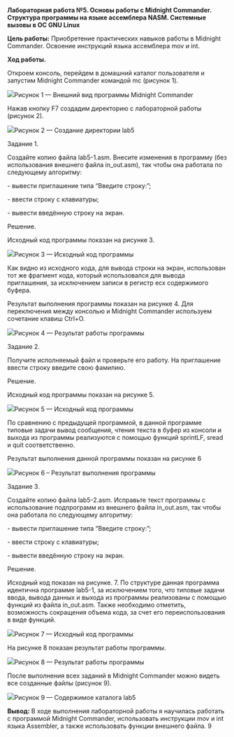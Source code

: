 ﻿
**Лабораторная работа №5. Основы работы с Midnight Commander. Структура программы на языке ассемблера NASM. Системные вызовы в ОС GNU Linux**

**Цель работы:** Приобретение практических навыков работы в Midnight Commander. Освоение инструкций языка ассемблера mov и int.

**Ход работы.**

Откроем консоль, перейдем в домашний каталог пользователя и запустим Midnight Commander командой mc (рисунок 1).

![](001.png)Рисунок 1 — Внешний вид программы Midnight Commander

Нажав кнопку F7 создадим директорию с лабораторной работы (рисунок 2).

![](002.png)Рисунок 2 — Создание директории lab5

Задание 1.

Создайте копию файла lab5-1.asm. Внесите изменения в программу (без использования внешнего файла in\_out.asm), так чтобы она работала по следующему алгоритму:

\- вывести приглашение типа “Введите строку:”;

\- ввести строку с клавиатуры;

\- вывести введённую строку на экран.

Решение.

Исходный код программы показан на рисунке 3.


![](003.png)Рисунок 3 — Исходный код программы

Как видно из исходного кода, для вывода строки на экран, использован тот же фрагмент кода, который использовался для вывода приглашения, за исключением записи в регистр ecx содержимого буфера.

Результат выполнения программы показан на рисунке 4. Для переключения между консолью и Midnight Commander используем сочетание клавиш Ctrl+O.


![](004.png)Рисунок 4 — Результат работы программы

Задание 2.

Получите исполняемый файл и проверьте его работу. На приглашение ввести строку введите свою фамилию.

Решение.

Исходный код программы показан на рисунке 5.

![](005.png)Рисунок 5 — Исходный код программы

По сравнению с предыдущей программой, в данной программе типовые задачи вывод сообщения, чтения текста в буфер из консоли и выхода из программы реализуются с помощью функций sprintLF, sread и quit соответственно.

Результат выполнения данной программы показан на рисунке 6


![](006.png)Рисунок 6 – Результат выполнения программы

Задание 3.

Создайте копию файла lab5-2.asm. Исправьте текст программы с использование подпрограмм из внешнего файла in\_out.asm, так чтобы она работала по следующему алгоритму:

\- вывести приглашение типа “Введите строку:”;

\- ввести строку с клавиатуры;

\- вывести введённую строку на экран.

Решение.

Исходный код показан на рисунке. 7. По структуре данная программа идентична программе lab5-1, за исключением того, что типовые задачи ввода, вывода данных и выхода из программы реализованы с помощью функций из файла in\_out.asm. Также необходимо отметить, возможность сокращения объема кода, за счет его переиспользования в виде функций.


![](007.png)Рисунок 7 — Исходный код программы

На рисунке 8 показан результат работы программы.

![](008.png)Рисунок 8 — Результат работы программы

После выполнения всех заданий в Midnight Commander можно видеть все созданные файлы (рисунок 9).

![](009.png)Рисунок 9 — Содержимое каталога lab5

**Вывод:** В ходе выполнения лабораторной работы я научилась работать с программой Midnight Commander, использовать инструкции mov и int языка Assembler, а также использовать функции внешнего файла.
9
